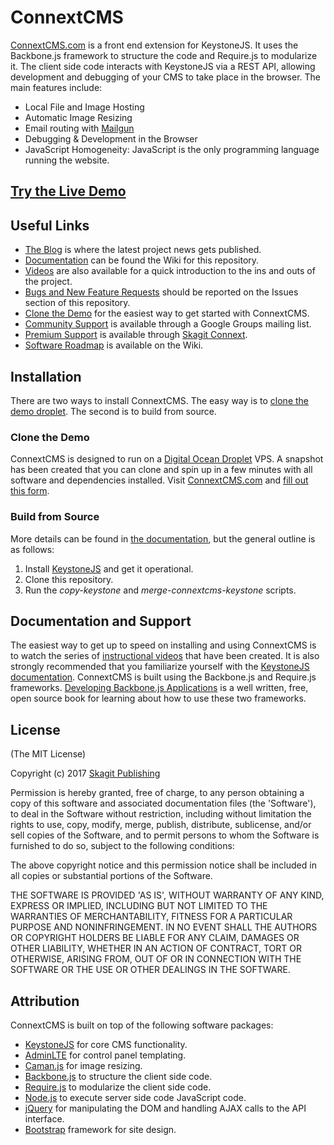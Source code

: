 
# ConnextCMS
[ConnextCMS.com](http://connextcms.com) is a front end extension for KeystoneJS. It uses the Backbone.js framework to structure the code and Require.js to modularize it. The client side code interacts with KeystoneJS via a REST API, allowing development and debugging of your CMS to take place in the browser. The main features include:
* Local File and Image Hosting
* Automatic Image Resizing
* Email routing with [Mailgun](http://mailgun.com)
* Debugging & Development in the Browser
* JavaScript Homogeneity: JavaScript is the only programming language running the website.

## [Try the Live Demo](http://demo.connextcms.com/)

## Useful Links
* [The Blog](http://connextcms.com/blog) is where the latest project news gets published.
* [Documentation](https://github.com/skagitpublishing/ConnextCMS/wiki) can be found the Wiki for this repository.
* [Videos](http://connextcms.com/page/videos) are also available for a quick introduction to the ins and outs of the project.
* [Bugs and New Feature Requests](https://github.com/skagitpublishing/ConnextCMS/issues) should be reported on the Issues section of this repository.
* [Clone the Demo](http://connextcms.com/page/clone-your-own) for the easiest way to get started with ConnextCMS.
* [Community Support](https://groups.google.com/forum/#!forum/connextcms) is available through a Google Groups mailing list.
* [Premium Support](http://connextcms.com/page/premium-support) is available through [Skagit Connext](http://skagitconnext.com/).
* [Software Roadmap](https://github.com/skagitpublishing/ConnextCMS/wiki/6.-Software-Roadmap) is available on the Wiki.

## Installation
There are two ways to install ConnextCMS. The easy way is to [clone the demo droplet](http://connextcms.com/page/clone-your-own). The second is to build from source. 

### Clone the Demo
ConnextCMS is designed to run on a [Digital Ocean Droplet](https://m.do.co/c/8f47a23b91ce) VPS. A snapshot has been created that you can clone and spin up in a few minutes with all software and dependencies installed. Visit [ConnextCMS.com](http://connextcms.com) and [fill out this form](http://connextcms.com/page/clone-your-own). 

### Build from Source
More details can be found in [the documentation](https://github.com/skagitpublishing/ConnextCMS/wiki/2.-Installation),
but the general outline is as follows:
 1. Install [KeystoneJS](https://github.com/keystonejs/keystone) and get it operational. 
 2. Clone this repository.
 3. Run the _copy-keystone_ and _merge-connextcms-keystone_ scripts.



## Documentation and Support
The easiest way to get up to speed on installing and using ConnextCMS is to watch the series of 
[instructional videos](http://connextcms.com/page/videos) that have been created. It is also strongly 
recommended that you familiarize yourself with the [KeystoneJS documentation](http://keystonejs.com/docs/). 
ConnextCMS is built using the Backbone.js and Require.js frameworks. 
[Developing Backbone.js Applications](https://addyosmani.com/backbone-fundamentals/) is a well 
written, free, open source book for learning about how to use these two frameworks.

## License
(The MIT License)

Copyright (c) 2017 [Skagit Publishing](http://skagitconnext.com/)

Permission is hereby granted, free of charge, to any person obtaining a copy of this software and associated documentation files (the 'Software'), to deal in the Software without restriction, including without limitation the rights to use, copy, modify, merge, publish, distribute, sublicense, and/or sell copies of the Software, and to permit persons to whom the Software is furnished to do so, subject to the following conditions:

The above copyright notice and this permission notice shall be included in all copies or substantial portions of the Software.

THE SOFTWARE IS PROVIDED 'AS IS', WITHOUT WARRANTY OF ANY KIND, EXPRESS OR IMPLIED, INCLUDING BUT NOT LIMITED TO THE WARRANTIES OF MERCHANTABILITY, FITNESS FOR A PARTICULAR PURPOSE AND NONINFRINGEMENT. IN NO EVENT SHALL THE AUTHORS OR COPYRIGHT HOLDERS BE LIABLE FOR ANY CLAIM, DAMAGES OR OTHER LIABILITY, WHETHER IN AN ACTION OF CONTRACT, TORT OR OTHERWISE, ARISING FROM, OUT OF OR IN CONNECTION WITH THE SOFTWARE OR THE USE OR OTHER DEALINGS IN THE SOFTWARE.


## Attribution
ConnextCMS is built on top of the following software packages:
* [KeystoneJS](https://github.com/keystonejs/keystone) for core CMS functionality.
* [AdminLTE](https://github.com/almasaeed2010/AdminLTE) for control panel templating.
* [Caman.js](https://github.com/meltingice/CamanJS) for image resizing.
* [Backbone.js](http://backbonejs.org/) to structure the client side code.
* [Require.js](http://requirejs.org/) to modularize the client side code.
* [Node.js](http://nodejs.org/) to execute server side code JavaScript code.
* [jQuery](http://jquery.com/) for manipulating the DOM and handling AJAX calls to the API interface.
* [Bootstrap](http://getbootstrap.com/) framework for site design.
